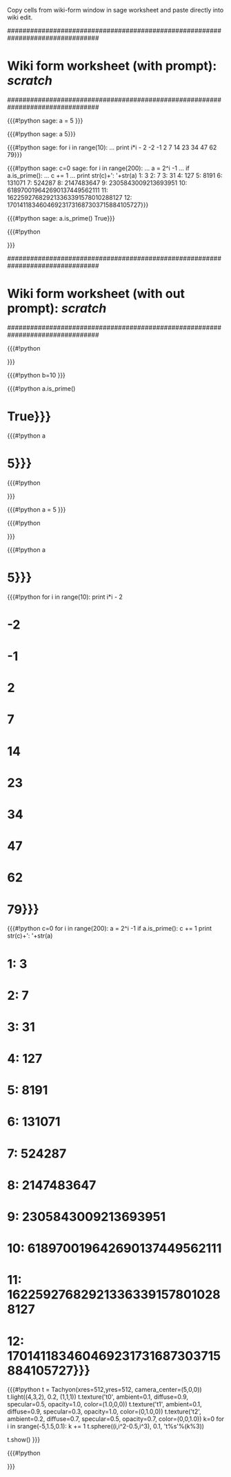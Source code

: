 Copy cells from wiki-form window in sage worksheet and paste directly into wiki edit.



################################################################################
# Wiki form worksheet (with prompt): _scratch_
################################################################################



{{{#!python
sage: a = 5
}}}

{{{#!python
sage: a
5}}}

{{{#!python
sage: for i in range(10):
...    print i*i - 2
-2
-1
2
7
14
23
34
47
62
79}}}

{{{#!python
sage: c=0
sage: for i in range(200):
...    a = 2^i -1
...    if a.is_prime():
...        c += 1
...        print str(c)+': '+str(a)
1: 3
2: 7
3: 31
4: 127
5: 8191
6: 131071
7: 524287
8: 2147483647
9: 2305843009213693951
10: 618970019642690137449562111
11: 162259276829213363391578010288127
12: 170141183460469231731687303715884105727}}}

{{{#!python
sage: a.is_prime()
True}}}

{{{#!python

}}}

################################################################################
# Wiki form worksheet (with out prompt): _scratch_
################################################################################



{{{#!python

}}}

{{{#!python
b=10
}}}

{{{#!python
a.is_prime()
# True}}}

{{{#!python
a
# 5}}}

{{{#!python

}}}

{{{#!python
a = 5
}}}

{{{#!python

}}}

{{{#!python
a
# 5}}}

{{{#!python
for i in range(10):
    print i*i - 2
# -2
# -1
# 2
# 7
# 14
# 23
# 34
# 47
# 62
# 79}}}

{{{#!python
c=0
for i in range(200):
    a = 2^i -1
    if a.is_prime():
        c += 1
        print str(c)+': '+str(a)
# 1: 3
# 2: 7
# 3: 31
# 4: 127
# 5: 8191
# 6: 131071
# 7: 524287
# 8: 2147483647
# 9: 2305843009213693951
# 10: 618970019642690137449562111
# 11: 162259276829213363391578010288127
# 12: 170141183460469231731687303715884105727}}}

{{{#!python
t = Tachyon(xres=512,yres=512, camera_center=(5,0,0))
t.light((4,3,2), 0.2, (1,1,1))
t.texture('t0', ambient=0.1, diffuse=0.9, specular=0.5, opacity=1.0, color=(1.0,0,0))
t.texture('t1', ambient=0.1, diffuse=0.9, specular=0.3, opacity=1.0, color=(0,1.0,0))
t.texture('t2', ambient=0.2, diffuse=0.7, specular=0.5, opacity=0.7, color=(0,0,1.0))
k=0
for i in srange(-5,1.5,0.1):
    k += 1
    t.sphere((i,i^2-0.5,i^3), 0.1, 't%s'%(k%3))

t.show()
}}}

{{{#!python

}}}
